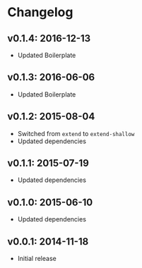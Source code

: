 # Changelog

## v0.1.4: 2016-12-13

- Updated Boilerplate

## v0.1.3: 2016-06-06

- Updated Boilerplate

## v0.1.2: 2015-08-04

- Switched from `extend` to `extend-shallow`
- Updated dependencies

## v0.1.1: 2015-07-19

- Updated dependencies

## v0.1.0: 2015-06-10

- Updated dependencies

## v0.0.1: 2014-11-18

- Initial release
